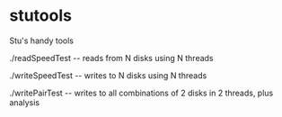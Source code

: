 # stutools
Stu's handy tools

./readSpeedTest  -- reads from N disks using N threads

./writeSpeedTest -- writes to N disks using N threads

./writePairTest  -- writes to all combinations of 2 disks in 2 threads, plus analysis

